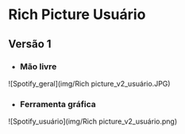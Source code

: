 # Rich Picture Usuário

## Versão 1

* ### Mão livre

![Spotify_geral](img/Rich picture_v2_usuário.JPG)

* ### Ferramenta gráfica

![Spotify_usuário](img/Rich picture_v2_usuário.png)
